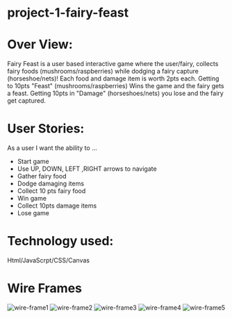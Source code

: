 # project-1-fairy-feast

# Over View:
Fairy Feast is a user based interactive game where the user/fairy, collects fairy foods (mushrooms/raspberries) while dodging a fairy capture (horseshoe/nets)! Each food and damage item is worth 2pts each.  Getting to 10pts "Feast" (mushrooms/raspberries) Wins the game and the fairy gets a feast. Getting 10pts in "Damage" (horseshoes/nets) you lose and the fairy get captured. 


# User Stories:
As a user I want the ability to ...
* Start game
* Use UP, DOWN, LEFT ,RIGHT arrows to navigate
* Gather fairy food
* Dodge damaging items 
* Collect 10 pts fairy food
* Win game
* Collect 10pts damage items 
* Lose game



# Technology used:
Html/JavaScrpt/CSS/Canvas

# Wire Frames
![wire-frame1](fairy-wf1.jpg)
![wire-frame2](fairy-wf2.jpg)
![wire-frame3](fairy-wf3.jpg)
![wire-frame4](fairy-wf4.jpg)
![wire-frame5](fairy-wf5.jpg)
